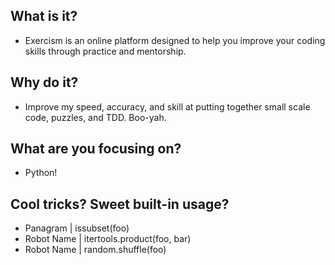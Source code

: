 ## What is it?
- Exercism is an online platform designed to help you improve your coding skills through practice and mentorship.

## Why do it?
- Improve my speed, accuracy, and skill at putting together small scale code, puzzles, and TDD. Boo-yah.

## What are you focusing on?
- Python!

## Cool tricks? Sweet built-in usage?
- Panagram | issubset(foo)
- Robot Name | itertools.product(foo, bar)
- Robot Name | random.shuffle(foo)
